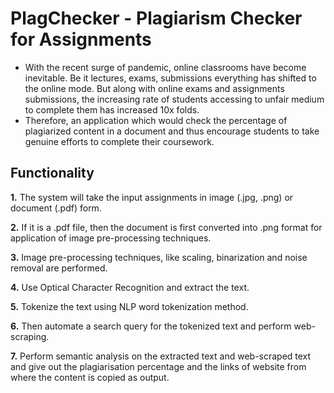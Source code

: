 # PlagChecker - Plagiarism Checker for Assignments

* With the recent surge of pandemic, online classrooms have become inevitable. Be it lectures, exams, submissions everything has shifted to the online mode. But along with online exams and assignments submissions, the increasing rate of students 
accessing to unfair medium to complete them has increased 10x folds. 
* Therefore, an application which would check the percentage of plagiarized content in a document and thus encourage students to take genuine efforts to complete their coursework.

## Functionality

**1.** The system will take the input assignments in image (.jpg, .png) or document (.pdf) form.

**2.** If it is a .pdf file, then the document is first converted into .png format for application of image pre-processing techniques.

**3.** Image pre-processing techniques, like scaling, binarization and noise removal are performed.

**4.** Use Optical Character Recognition and extract the text.

**5.** Tokenize the text using NLP word tokenization method.

**6.** Then automate a search query for the tokenized text and perform web-scraping. 

**7.** Perform semantic analysis on the extracted text and web-scraped text and give out the plagiarisation percentage and the links of website from where the content is copied as output.
